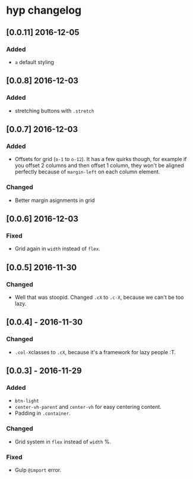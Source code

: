 # hyp changelog

## [0.0.11] 2016-12-05
### Added
- `a` default styling

## [0.0.8] 2016-12-03
### Added
- stretching buttons with `.stretch`

## [0.0.7] 2016-12-03
### Added
- Offsets for grid (`o-1` to `o-12`). It has a few quirks
though, for example if you offset 2 columns and then offset
1 column, they won't be aligned perfectly because of
`margin-left` on each column element.

### Changed
- Better margin asignments in grid

## [0.0.6] 2016-12-03
### Fixed
- Grid again in `width` instead of `flex`.

## [0.0.5] 2016-11-30
### Changed
- Well that was stoopid. Changed `.cX` to `.c-X`, because we can't be too lazy.

## [0.0.4] - 2016-11-30
### Changed
- `.col-X`classes to `.cX`, because it's a framework for lazy people :T.

## [0.0.3] - 2016-11-29
### Added
- `btn-light`
- `center-vh-parent` and `center-vh` for easy centering content.
- Padding in `.container`.

### Changed
- Grid system in `flex` instead of `width` %.

### Fixed
- Gulp `@import` error.
